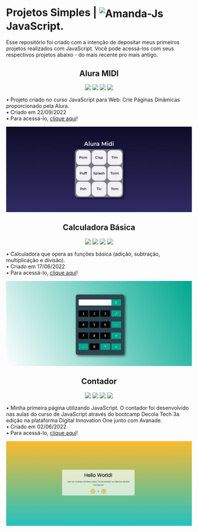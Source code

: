 # Projetos Simples | <img align="center" alt="Amanda-Js" height="35" width="45" src="https://cdn.jsdelivr.net/gh/devicons/devicon/icons/javascript/javascript-original.svg">JavaScript.</h1>
<p> Esse repositório foi criado com a intenção de depositar meus primeiros projetos realizados com JavaScript. Você pode acessá-los com seus respectivos projetos abaixo - do mais recente pro mais antigo. </p>

<h2 align="center">Alura MIDI</h2>

<div align="center">
 <a href="#"><img src="https://img.shields.io/badge/HTML5-E34F26?style=for-the-badge&logo=html5&logoColor=white"></a>
 <a href="#"><img src="https://img.shields.io/badge/CSS3-1572B6?style=for-the-badge&logo=css3&logoColor=white"></a>
 <a href="#"><img src="https://img.shields.io/badge/JavaScript-F7DF1E?style=for-the-badge&logo=javascript&logoColor=black"></a>
 <a href="#"><img src="https://img.shields.io/badge/Visual_Studio_Code-0078D4?style=for-the-badge&logo=visual%20studio%20code&logoColor=white"></a>
 </div>

<p>• Projeto criado no curso JavaScript para Web: Crie Páginas Dinâmicas proporcionado pela Alura.
<br>
• Criado em 22/09/2022
<br>
• Para acessá-lo, <a href="https://amandavsadev.github.io/projetosSimples-JS/aluraMidi">clique aqui</a>! </p>
<img align="center" alt="aluraMidi" src="aluraMidi/aluraMidi.png"> <br>

<h2 align="center">Calculadora Básica</h2>

<div align="center">
 <a href="#"><img src="https://img.shields.io/badge/HTML5-E34F26?style=for-the-badge&logo=html5&logoColor=white"></a>
 <a href="#"><img src="https://img.shields.io/badge/CSS3-1572B6?style=for-the-badge&logo=css3&logoColor=white"></a>
 <a href="#"><img src="https://img.shields.io/badge/JavaScript-F7DF1E?style=for-the-badge&logo=javascript&logoColor=black"></a>
 <a href="#"><img src="https://img.shields.io/badge/Visual_Studio_Code-0078D4?style=for-the-badge&logo=visual%20studio%20code&logoColor=white"></a>
 </div>
 
<p>• Calculadora que opera as funções básica (adição, subtração, multiplicação e divisão).
<br>
• Criado em 17/06/2022
<br>
• Para acessá-lo, <a href="https://amandavsadev.github.io/projetosSimples-JS/calculadoraBasica">clique aqui</a>! </p>
<img align="center" alt="calculadora" src="calculadoraBasica/calculadoraBasica.png"> <br>

<h2 align="center">Contador</h2>

<div align="center">
 <a href="#"><img src="https://img.shields.io/badge/HTML5-E34F26?style=for-the-badge&logo=html5&logoColor=white"></a>
 <a href="#"><img src="https://img.shields.io/badge/CSS3-1572B6?style=for-the-badge&logo=css3&logoColor=white"></a>
 <a href="#"><img src="https://img.shields.io/badge/JavaScript-F7DF1E?style=for-the-badge&logo=javascript&logoColor=black"></a>
 <a href="#"><img src="https://img.shields.io/badge/Visual_Studio_Code-0078D4?style=for-the-badge&logo=visual%20studio%20code&logoColor=white"></a>
 </div>
 
<p>• Minha primeira página utilizando JavaScript. O contador foi desenvolvido nas aulas do curso de JavaScript através do bootcamp Decola Tech 3a edição na plataforma Digital Innovation One junto com Avanade. 
<br>
• Criado em 02/06/2022
<br>
• Para acessá-lo, <a href="https://amandavsadev.github.io/projetosSimples-JS/contador">clique aqui</a>! </p>
<img align="center" alt="contador" src="contador/contador.png">
